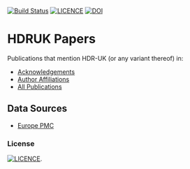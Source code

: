 [![Build Status](https://travis-ci.com/HDRUK/papers.svg?branch=master)](https://travis-ci.com/HDRUK/papers?branch=master)
[![LICENCE](https://img.shields.io/github/license/HDRUK/papers)](https://github.com/HDRUK/papers/blob/master/LICENSE)
[![DOI](https://zenodo.org/badge/190556842.svg)](https://zenodo.org/badge/latestdoi/190556842)

# HDRUK Papers
Publications that mention HDR-UK (or any variant thereof) in:
- [Acknowledgements](https://hdruk.github.io/papers/acknowledgments.html)
- [Author Affiliations](https://hdruk.github.io/papers/affiliations.html)
- [All Publications](https://hdruk.github.io/papers/)

## Data Sources
- [Europe PMC](https://europepmc.org/)

### License
[![LICENCE](https://img.shields.io/github/license/HDRUK/papers)](https://github.com/HDRUK/papers/blob/master/LICENSE).
